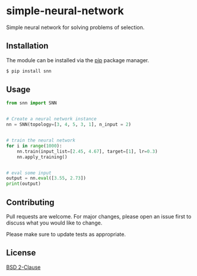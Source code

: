# simple-neural-network

Simple neural network for solving problems of selection.

## Installation

The module can be installed via the [pip](https://pip.pypa.io/en/stable/) package manager.


```bash
$ pip install snn
```

## Usage

```python
from snn import SNN


# Create a neural network instance
nn = SNN(topology=[3, 4, 5, 3, 1], n_input = 2)


# train the neural network
for i in range(1000):
    nn.train(input_list=[2.45, 4.67], target=[1], lr=0.3)
    nn.apply_training()


# eval some input
output = nn.eval([3.55, 2.73])
print(output)
```

## Contributing
Pull requests are welcome. For major changes, please open an issue first to discuss what you would like to change.

Please make sure to update tests as appropriate.

## License
[BSD 2-Clause](https://raw.githubusercontent.com/hpc0/simple-neural-network/master/LICENSE)